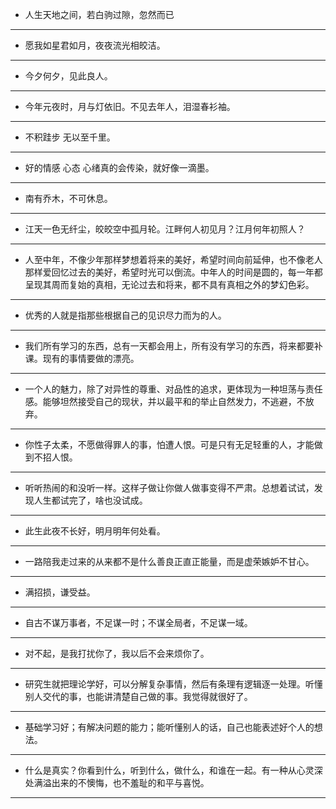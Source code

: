* 人生天地之间，若白驹过隙，忽然而已
<!--more-->

---

* 愿我如星君如月，夜夜流光相皎洁。

---

- 今夕何夕，见此良人。

---

* 今年元夜时，月与灯依旧。不见去年人，泪湿春衫袖。

---

* 不积跬步 无以至千里。

---

* 好的情感 心态 心绪真的会传染，就好像一滴墨。

---

* 南有乔木，不可休息。

---

* 江天一色无纤尘，皎皎空中孤月轮。江畔何人初见月？江月何年初照人？

---

* 人至中年，不像少年那样梦想着将来的美好，希望时间向前延伸，也不像老人那样爱回忆过去的美好，希望时光可以倒流。中年人的时间是圆的，每一年都呈现其周而复始的真相，无论过去和将来，都不具有真相之外的梦幻色彩。

---

* 优秀的人就是指那些根据自己的见识尽力而为的人。

---

* 我们所有学习的东西，总有一天都会用上，所有没有学习的东西，将来都要补课。现有的事情要做的漂亮。

---

* 一个人的魅力，除了对异性的尊重、对品性的追求，更体现为一种坦荡与责任感。能够坦然接受自己的现状，并以最平和的举止自然发力，不逃避，不放弃。

---

* 你性子太柔，不愿做得罪人的事，怕遭人恨。可是只有无足轻重的人，才能做到不招人恨。

---

* 听听热闹的和没听一样。这样子做让你做人做事变得不严肃。总想着试试，发现人生都试完了，啥也没试成。

---

* 此生此夜不长好，明月明年何处看。

---

* 一路陪我走过来的从来都不是什么善良正直正能量，而是虚荣嫉妒不甘心。

---

* 满招损，谦受益。

---

* 自古不谋万事者，不足谋一时；不谋全局者，不足谋一域。

---

* 对不起，是我打扰你了，我以后不会来烦你了。

---

* 研究生就把理论学好，可以分解复杂事情，然后有条理有逻辑逐一处理。听懂别人交代的事，也能讲清楚自己做的事。我觉得就很好了。

---

* 基础学习好；有解决问题的能力；能听懂别人的话，自己也能表述好个人的想法。

---

* 什么是真实？你看到什么，听到什么，做什么，和谁在一起。有一种从心灵深处满溢出来的不懊悔，也不羞耻的和平与喜悦。 

---
